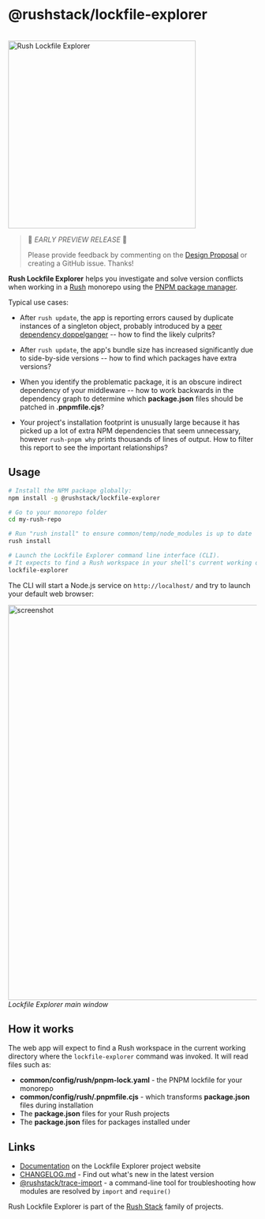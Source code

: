# @rushstack/lockfile-explorer

<div>
  <br />
  <a href="https://lfx.rushstack.io/">
    <img width="380" alt="Rush Lockfile Explorer" src="https://rushstack.io/images/lockfile-explorer.svg">
  </a>
  <p />
</div>

> 🚨 *EARLY PREVIEW RELEASE* 🚨
>
> Please provide feedback by commenting on
> the [Design Proposal](https://github.com/microsoft/rushstack/issues/3695)
> or creating a GitHub issue. Thanks!

**Rush Lockfile Explorer** helps you investigate and solve version conflicts when working
in a [Rush](https://rushjs.io) monorepo using the [PNPM package manager](https://pnpm.io/).

Typical use cases:

- After `rush update`, the app is reporting errors caused by duplicate instances of
  a singleton object, probably introduced by a
  [peer dependency doppelganger](https://rushjs.io/pages/advanced/npm_doppelgangers/)
  -- how to find the likely culprits?

- After `rush update`, the app's bundle size has increased significantly due to
  side-by-side versions -- how to find which packages have extra versions?

- When you identify the problematic package, it is an obscure indirect dependency of
  your middleware -- how to work backwards in the dependency graph to determine which
  **package.json** files should be patched in **.pnpmfile.cjs**?

- Your project's installation footprint is unusually large because it has picked up
  a lot of extra NPM dependencies that seem unnecessary, however `rush-pnpm why` prints
  thousands of lines of output. How to filter this report to see the important
  relationships?


## Usage

```bash
# Install the NPM package globally:
npm install -g @rushstack/lockfile-explorer

# Go to your monorepo folder
cd my-rush-repo

# Run "rush install" to ensure common/temp/node_modules is up to date
rush install

# Launch the Lockfile Explorer command line interface (CLI).
# It expects to find a Rush workspace in your shell's current working directory.
lockfile-explorer
```

The CLI will start a Node.js service on `http://localhost/` and try to launch your default web browser:

<img width="800" alt="screenshot" src="https://lfx.rushstack.io/images/site/readme-screenshot.png"><br/>
*Lockfile Explorer main window*


## How it works

The web app will expect to find a Rush workspace in the current working directory where the `lockfile-explorer`
command was invoked.  It will read files such as:

- **common/config/rush/pnpm-lock.yaml** - the PNPM lockfile for your monorepo
- **common/config/rush/.pnpmfile.cjs** - which transforms **package.json** files during installation
- The **package.json** files for your Rush projects
- The **package.json** files for packages installed under


## Links

- [Documentation](https://lfx.rushstack.io/) on the Lockfile Explorer project website
- [CHANGELOG.md](
  https://github.com/microsoft/rushstack/blob/main/apps/lockfile-explorer/CHANGELOG.md) - Find
  out what's new in the latest version
- [@rushstack/trace-import](https://www.npmjs.com/package/@rushstack/trace-import) -
  a command-line tool for troubleshooting how modules are resolved by `import` and `require()`

Rush Lockfile Explorer is part of the [Rush Stack](https://rushstack.io/) family of projects.
